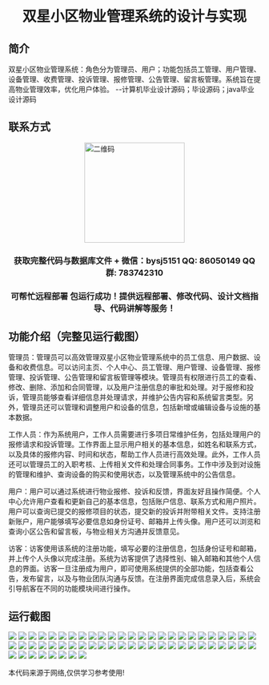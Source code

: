 <p><h1 align="center">双星小区物业管理系统的设计与实现</h1></p>

## 简介
双星小区物业管理系统：角色分为管理员、用户；功能包括员工管理、用户管理、设备管理、收费管理、投诉管理、报修管理、公告管理、留言板管理。系统旨在提高物业管理效率，优化用户体验。    --计算机毕业设计源码；毕设源码；java毕业设计源码


## 联系方式
<img src="https://bs-1329754181.cos.ap-shanghai.myqcloud.com/wx.jpg" alt="二维码" style="display: block; margin: 0 auto;" width="200px">
<p><h3 align="center">获取完整代码与数据库文件 + 微信：bysj5151 QQ: 86050149 QQ群: 783742310</h3></p>
<p><h3 align="center">可帮忙远程部署 包运行成功！提供远程部署、修改代码、设计文档指导、代码讲解等服务！</h3></p>

## 功能介绍（完整见运行截图）
管理员：管理员可以高效管理双星小区物业管理系统中的员工信息、用户数据、设备和收费信息。可以访问主页、个人中心、员工管理、用户管理、设备管理、报修管理、投诉管理、公告管理和留言板管理等模块。管理员有权限进行员工的查看、修改、删除、添加和合同管理，以及用户注册信息的审批和处理。对于报修和投诉，管理员能够查看详细信息并处理请求，并维护公告内容和系统留言类型。另外，管理员还可以管理和调整用户和设备的信息，包括新增或编辑设备与设施的基本数据。

工作人员：作为系统用户，工作人员需要进行多项日常维护任务，包括处理用户的报修请求和投诉管理。工作界面上显示用户相关的基本信息，如姓名和联系方式，以及具体的报修内容、时间和状态，帮助工作人员进行高效处理。此外，工作人员还可以管理员工的入职考核、上传相关文件和处理合同事务。工作中涉及到对设施的管理和维护、查询设备的购买和使用状态，以及管理系统中的公告信息。

用户：用户可以通过系统进行物业报修、投诉和反馈，界面友好且操作简便。个人中心允许用户查看和更新自己的基本信息，包括账户信息、联系方式和用户照片。用户可以查询已提交的报修项目的状态，提交新的投诉并附带相关文件。支持注册新账户，用户能够填写必要信息如身份证号、邮箱并上传头像。用户还可以浏览和查询小区公告和留言板，与物业相关方沟通并反馈意见。

访客：访客使用该系统的注册功能，填写必要的注册信息，包括身份证号和邮箱，并上传个人头像以完成注册。系统为访客提供了选择性别、输入邮箱和其他个人信息的界面。访客一旦注册成为用户，即可使用系统提供的全部功能，包括查看公告，发布留言，以及与物业团队沟通与反馈。在注册界面完成信息录入后，系统会引导航客在不同的功能模块间进行操作。


## 运行截图
![](https://bs-1329754181.cos.ap-shanghai.myqcloud.com/ssm/DoubleStarCommunityPropertyManagementSystem/img/001.jpg)
![](https://bs-1329754181.cos.ap-shanghai.myqcloud.com/ssm/DoubleStarCommunityPropertyManagementSystem/img/002.jpg)
![](https://bs-1329754181.cos.ap-shanghai.myqcloud.com/ssm/DoubleStarCommunityPropertyManagementSystem/img/003.jpg)
![](https://bs-1329754181.cos.ap-shanghai.myqcloud.com/ssm/DoubleStarCommunityPropertyManagementSystem/img/004.jpg)
![](https://bs-1329754181.cos.ap-shanghai.myqcloud.com/ssm/DoubleStarCommunityPropertyManagementSystem/img/005.jpg)
![](https://bs-1329754181.cos.ap-shanghai.myqcloud.com/ssm/DoubleStarCommunityPropertyManagementSystem/img/006.jpg)
![](https://bs-1329754181.cos.ap-shanghai.myqcloud.com/ssm/DoubleStarCommunityPropertyManagementSystem/img/007.jpg)
![](https://bs-1329754181.cos.ap-shanghai.myqcloud.com/ssm/DoubleStarCommunityPropertyManagementSystem/img/008.jpg)
![](https://bs-1329754181.cos.ap-shanghai.myqcloud.com/ssm/DoubleStarCommunityPropertyManagementSystem/img/009.jpg)
![](https://bs-1329754181.cos.ap-shanghai.myqcloud.com/ssm/DoubleStarCommunityPropertyManagementSystem/img/010.jpg)
![](https://bs-1329754181.cos.ap-shanghai.myqcloud.com/ssm/DoubleStarCommunityPropertyManagementSystem/img/011.jpg)
![](https://bs-1329754181.cos.ap-shanghai.myqcloud.com/ssm/DoubleStarCommunityPropertyManagementSystem/img/012.jpg)
![](https://bs-1329754181.cos.ap-shanghai.myqcloud.com/ssm/DoubleStarCommunityPropertyManagementSystem/img/013.jpg)
![](https://bs-1329754181.cos.ap-shanghai.myqcloud.com/ssm/DoubleStarCommunityPropertyManagementSystem/img/014.jpg)
![](https://bs-1329754181.cos.ap-shanghai.myqcloud.com/ssm/DoubleStarCommunityPropertyManagementSystem/img/015.jpg)
![](https://bs-1329754181.cos.ap-shanghai.myqcloud.com/ssm/DoubleStarCommunityPropertyManagementSystem/img/016.jpg)
![](https://bs-1329754181.cos.ap-shanghai.myqcloud.com/ssm/DoubleStarCommunityPropertyManagementSystem/img/017.jpg)
![](https://bs-1329754181.cos.ap-shanghai.myqcloud.com/ssm/DoubleStarCommunityPropertyManagementSystem/img/018.jpg)
![](https://bs-1329754181.cos.ap-shanghai.myqcloud.com/ssm/DoubleStarCommunityPropertyManagementSystem/img/019.jpg)
![](https://bs-1329754181.cos.ap-shanghai.myqcloud.com/ssm/DoubleStarCommunityPropertyManagementSystem/img/020.jpg)
![](https://bs-1329754181.cos.ap-shanghai.myqcloud.com/ssm/DoubleStarCommunityPropertyManagementSystem/img/021.jpg)
![](https://bs-1329754181.cos.ap-shanghai.myqcloud.com/ssm/DoubleStarCommunityPropertyManagementSystem/img/022.jpg)
![](https://bs-1329754181.cos.ap-shanghai.myqcloud.com/ssm/DoubleStarCommunityPropertyManagementSystem/img/023.jpg)
![](https://bs-1329754181.cos.ap-shanghai.myqcloud.com/ssm/DoubleStarCommunityPropertyManagementSystem/img/024.jpg)
![](https://bs-1329754181.cos.ap-shanghai.myqcloud.com/ssm/DoubleStarCommunityPropertyManagementSystem/img/025.jpg)
![](https://bs-1329754181.cos.ap-shanghai.myqcloud.com/ssm/DoubleStarCommunityPropertyManagementSystem/img/026.jpg)
![](https://bs-1329754181.cos.ap-shanghai.myqcloud.com/ssm/DoubleStarCommunityPropertyManagementSystem/img/027.jpg)
![](https://bs-1329754181.cos.ap-shanghai.myqcloud.com/ssm/DoubleStarCommunityPropertyManagementSystem/img/028.jpg)
![](https://bs-1329754181.cos.ap-shanghai.myqcloud.com/ssm/DoubleStarCommunityPropertyManagementSystem/img/029.jpg)
![](https://bs-1329754181.cos.ap-shanghai.myqcloud.com/ssm/DoubleStarCommunityPropertyManagementSystem/img/030.jpg)
![](https://bs-1329754181.cos.ap-shanghai.myqcloud.com/ssm/DoubleStarCommunityPropertyManagementSystem/img/031.jpg)
![](https://bs-1329754181.cos.ap-shanghai.myqcloud.com/ssm/DoubleStarCommunityPropertyManagementSystem/img/032.jpg)
![](https://bs-1329754181.cos.ap-shanghai.myqcloud.com/ssm/DoubleStarCommunityPropertyManagementSystem/img/033.jpg)
![](https://bs-1329754181.cos.ap-shanghai.myqcloud.com/ssm/DoubleStarCommunityPropertyManagementSystem/img/034.jpg)
![](https://bs-1329754181.cos.ap-shanghai.myqcloud.com/ssm/DoubleStarCommunityPropertyManagementSystem/img/035.jpg)
![](https://bs-1329754181.cos.ap-shanghai.myqcloud.com/ssm/DoubleStarCommunityPropertyManagementSystem/img/036.jpg)
![](https://bs-1329754181.cos.ap-shanghai.myqcloud.com/ssm/DoubleStarCommunityPropertyManagementSystem/img/037.jpg)
![](https://bs-1329754181.cos.ap-shanghai.myqcloud.com/ssm/DoubleStarCommunityPropertyManagementSystem/img/038.jpg)
![](https://bs-1329754181.cos.ap-shanghai.myqcloud.com/ssm/DoubleStarCommunityPropertyManagementSystem/img/039.jpg)
![](https://bs-1329754181.cos.ap-shanghai.myqcloud.com/ssm/DoubleStarCommunityPropertyManagementSystem/img/040.jpg)
![](https://bs-1329754181.cos.ap-shanghai.myqcloud.com/ssm/DoubleStarCommunityPropertyManagementSystem/img/041.jpg)
![](https://bs-1329754181.cos.ap-shanghai.myqcloud.com/ssm/DoubleStarCommunityPropertyManagementSystem/img/042.jpg)
![](https://bs-1329754181.cos.ap-shanghai.myqcloud.com/ssm/DoubleStarCommunityPropertyManagementSystem/img/043.jpg)
![](https://bs-1329754181.cos.ap-shanghai.myqcloud.com/ssm/DoubleStarCommunityPropertyManagementSystem/img/044.jpg)
![](https://bs-1329754181.cos.ap-shanghai.myqcloud.com/ssm/DoubleStarCommunityPropertyManagementSystem/img/045.jpg)
![](https://bs-1329754181.cos.ap-shanghai.myqcloud.com/ssm/DoubleStarCommunityPropertyManagementSystem/img/046.jpg)
![](https://bs-1329754181.cos.ap-shanghai.myqcloud.com/ssm/DoubleStarCommunityPropertyManagementSystem/img/047.jpg)
![](https://bs-1329754181.cos.ap-shanghai.myqcloud.com/ssm/DoubleStarCommunityPropertyManagementSystem/img/048.jpg)
![](https://bs-1329754181.cos.ap-shanghai.myqcloud.com/ssm/DoubleStarCommunityPropertyManagementSystem/img/049.jpg)
![](https://bs-1329754181.cos.ap-shanghai.myqcloud.com/ssm/DoubleStarCommunityPropertyManagementSystem/img/050.jpg)
![](https://bs-1329754181.cos.ap-shanghai.myqcloud.com/ssm/DoubleStarCommunityPropertyManagementSystem/img/051.jpg)
![](https://bs-1329754181.cos.ap-shanghai.myqcloud.com/ssm/DoubleStarCommunityPropertyManagementSystem/img/052.jpg)
![](https://bs-1329754181.cos.ap-shanghai.myqcloud.com/ssm/DoubleStarCommunityPropertyManagementSystem/img/053.jpg)
![](https://bs-1329754181.cos.ap-shanghai.myqcloud.com/ssm/DoubleStarCommunityPropertyManagementSystem/img/054.jpg)
![](https://bs-1329754181.cos.ap-shanghai.myqcloud.com/ssm/DoubleStarCommunityPropertyManagementSystem/img/055.jpg)
![](https://bs-1329754181.cos.ap-shanghai.myqcloud.com/ssm/DoubleStarCommunityPropertyManagementSystem/img/056.jpg)
![](https://bs-1329754181.cos.ap-shanghai.myqcloud.com/ssm/DoubleStarCommunityPropertyManagementSystem/img/057.jpg)
![](https://bs-1329754181.cos.ap-shanghai.myqcloud.com/ssm/DoubleStarCommunityPropertyManagementSystem/img/058.jpg)

<p>本代码来源于网络,仅供学习参考使用!</p>
